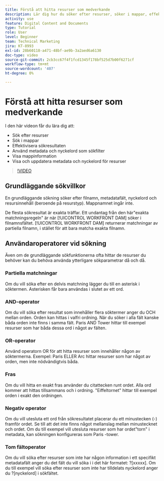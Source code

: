 ```yaml
---
title: Förstå att hitta resurser som medverkande
description: Lär dig hur du söker efter resurser, söker i mappar, effektiviserar sökresultat, använder metadata och nyckelord som sökfilter i [!UICONTROL WORKFRONT DAM].
activity: use
feature: Digital Content and Documents
type: Tutorial
role: User
level: Beginner
team: Technical Marketing
jira: KT-8993
exl-id: 28b60118-a471-48bf-ae9b-3a2aed6a6130
doc-type: video
source-git-commit: 2cb3cc67f4f1fcd1345f178bf525d7b00f6271cf
workflow-type: tm+mt
source-wordcount: '407'
ht-degree: 0%

---
```


# Förstå att hitta resurser som medverkande

I den här videon får du lära dig att:

* Sök efter resurser
* Sök i mappar
* Effektivisera sökresultaten
* Använd metadata och nyckelord som sökfilter
* Visa mappinformation
* Visa och uppdatera metadata och nyckelord för resurser

>[!VIDEO](https://video.tv.adobe.com/v/335253/?quality=12&learn=on)

## Grundläggande sökvillkor

En grundläggande sökning söker efter filnamn, metadatafält, nyckelord och resursinnehåll (beroende på resurstyp). Mappnamnet ingår inte.

De flesta sökresultat är exakta träffar. Ett undantag från den här&quot;exakta matchningsregeln&quot; är när [!UICONTROL WORKFRONT DAM] söker i filnamnsfältet. [!UICONTROL WORKFRONT DAM] returnerar matchningar av partiella filnamn, i stället för att bara matcha exakta filnamn.

## Användaroperatorer vid sökning

Även om de grundläggande sökfunktionerna ofta hittar de resurser du behöver kan du behöva använda ytterligare sökparametrar då och då.

### Partiella matchningar

Om du vill söka efter en delvis matchning lägger du till en asterisk i söktermen. Asterisken får bara användas i slutet av ett ord.

### AND-operator

Om du vill söka efter resultat som innehåller flera söktermer anger du OCH mellan orden. Orden kan hittas i valfri ordning. När du söker i alla fält kanske båda orden inte finns i samma fält. Paris AND Tower hittar till exempel resurser som har båda dessa ord i något av fälten.

### OR-operator

Använd operatorn OR för att hitta resurser som innehåller någon av söktermerna. Exempel: Paris ELLER Arc hittar resurser som har något av orden, men inte nödvändigtvis båda.

### Fras

Om du vill hitta en exakt fras använder du citattecken runt ordet. Alla ord kommer att hittas tillsammans och i ordning. &quot;Eiffeltornet&quot; hittar till exempel orden i exakt den ordningen.

### Negativ operator

Om du vill utesluta ett ord från sökresultatet placerar du ett minustecken (-) framför ordet. Se till att det inte finns något mellanslag mellan minustecknet och ordet. Om du till exempel vill utesluta resurser som har ordet&quot;torn&quot; i metadata, kan sökningen konfigureras som Paris -tower.

### Tom fältoperator

Om du vill söka efter resurser som inte har någon information i ett specifikt metadatafält anger du det fält du vill söka i i det här formatet: ?[xxxxx]. Om du till exempel vill söka efter resurser som inte har tilldelats nyckelord anger du ?[nyckelord] i sökfältet.
